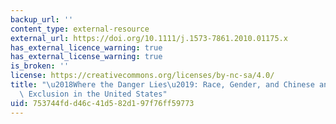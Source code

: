 ```yaml
---
backup_url: ''
content_type: external-resource
external_url: https://doi.org/10.1111/j.1573-7861.2010.01175.x
has_external_licence_warning: true
has_external_license_warning: true
is_broken: ''
license: https://creativecommons.org/licenses/by-nc-sa/4.0/
title: "\u2018Where the Danger Lies\u2019: Race, Gender, and Chinese and Japanese\
  \ Exclusion in the United States"
uid: 753744fd-d46c-41d5-82d1-97f76ff59773
---
```

